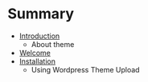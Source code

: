 # Summary

* [Introduction](README.md)
   * About theme
* [Welcome](welcome.md)
* [Installation](installation/README.md)
   * Using Wordpress Theme Upload

